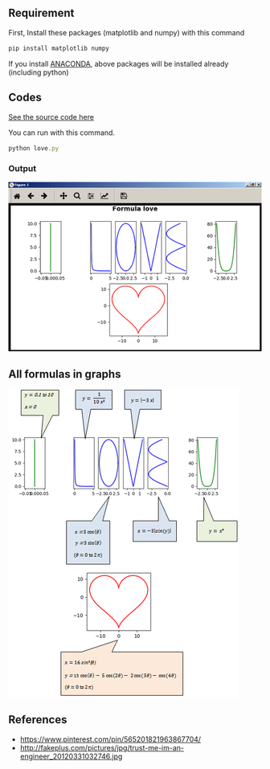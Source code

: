 ## Requirement

First, Install these packages (matplotlib and numpy) with this command

```js
pip install matplotlib numpy
```

If you install [ANACONDA](https://www.continuum.io/downloads), above packages will be installed already (including python)

## Codes

[See the source code here](love.py)

You can run with this command.

```js
python love.py
```

### Output

![show picture](images/formula1.png)

## All formulas in graphs

![show picture](images/formula2.png)

## References

* https://www.pinterest.com/pin/565201821963867704/
* http://fakeplus.com/pictures/jpg/trust-me-im-an-engineer_20120331032746.jpg
